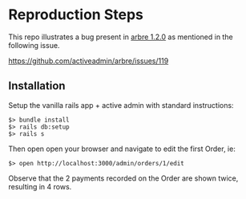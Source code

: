 # Reproduction Steps

This repo illustrates a bug present in [arbre 1.2.0](https://github.com/activeadmin/arbre) as mentioned in the following issue.

https://github.com/activeadmin/arbre/issues/119

## Installation

Setup the vanilla rails app + active admin with standard instructions:

```
$> bundle install
$> rails db:setup
$> rails s
```

Then open open your browser and navigate to edit the first Order, ie:

```
$> open http://localhost:3000/admin/orders/1/edit
```

Observe that the 2 payments recorded on the Order are shown twice, resulting in 4 rows.
